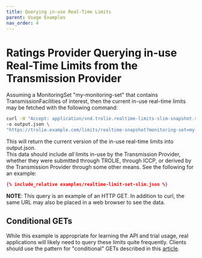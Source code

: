 ```yaml
---
title: Querying in-use Real-Time Limits
parent: Usage Examples
nav_order: 4
---
```


# Ratings Provider Querying in-use Real-Time Limits from the Transmission Provider

Assuming a MonitoringSet "my-monitoring-set" that contains TransmissionFacilities of interest, then the current in-use real-time limits may be fetched with the following command:

```bash
curl -H "Accept: application/vnd.trolie.realtime-limits-slim-snapshot.v1+json" \
-o output.json \
"https://trolie.example.com/limits/realtime-snapshot?monitoring-set=my-monitoring-set"
```

This will return the current version of the in-use real-time limits into output.json.  
This data should include *all* limits in-use by the Transmission Provider, whether 
they were submitted through TROLIE, through ICCP, or derived by the Transmission Provider 
through some other means.  See the following for an example:

```json
{% include_relative examples/realtime-limit-set-slim.json %}
```

**NOTE**: This query is an example of an HTTP GET.  In addition to curl, the same URL may also be placed in a web browser to see the data.  

## Conditional GETs

While this example is appropriate for learning the API and trial usage, real applications 
will likely need to query these limits quite frequently.  Clients should use the pattern
for "conditional" GETs described in this [article](../articles/conditional-GET).   
